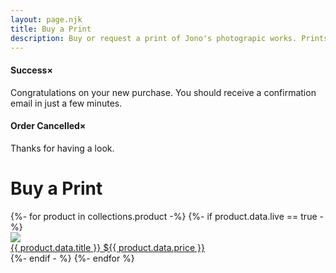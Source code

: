 ```yaml
---
layout: page.njk
title: Buy a Print
description: Buy or request a print of Jono's photograpic works. Prints are generally on photographic paper in 6 x 8 or on fine art paper in larger sizes
---
```


<div id="success" class="success box">
  <h4>Success<span class="closebutton" onclick="closeWindow()">×</span></h4>
  
  <p>Congratulations on your new purchase. You should receive a confirmation email in just a few minutes.</p>
</div>

<div id="cancel" class="cancelled box">
  <h4>Order Cancelled<span class="closebutton">×</span></h4>
  
  <p> Thanks for having a look.</p>
</div>

# Buy a Print


<!--<p>If you don't find what you were looking for you can make a request <a href="request/">here</a>.</p>-->

<div class="column flex">
{%- for product in collections.product -%}
  {%- if product.data.live == true -%}
    <div class="product-container">
      <a class="product-link" href="{{product.url}}">
        <img class="product-image" src="/assets/images/{{ product.data.image }}"/>
        <div class="column-narrow">
          <span class="product-title">{{ product.data.title }}</span>
          <span class="product-price">${{ product.data.price }}</span>
        </div>
      </a>
    </div>
  {%- endif - %}
{%- endfor %}
</div>

<script>
  window.onload = function(){
    var query = window.location.search.substring(1);
    var qs = new URLSearchParams(query);
    if(qs.get('action') == 'success'){
      document.getElementById("success").style.display = 'block';
    } else if (qs.get('action') == 'cancel'){
      document.getElementById("cancel").style.display = 'block';
    }
  };
  
  var closeWindow = function(){
    window.history.replaceState({}, document.title, "/buy/");
    document.getElementById("success").style.display = 'none';
    document.getElementById("cancel").style.display = 'none';
  };
</script>
